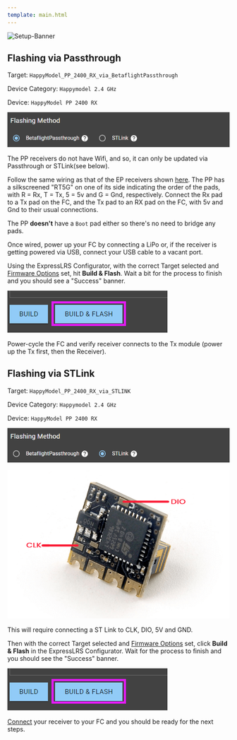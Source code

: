 ```yaml
---
template: main.html
---
```


![Setup-Banner](https://raw.githubusercontent.com/ExpressLRS/ExpressLRS-hardware/master/img/quick-start.png)

## Flashing via Passthrough

Target: `HappyModel_PP_2400_RX_via_BetaflightPassthrough`

Device Category: `Happymodel 2.4 GHz`

Device: `HappyModel PP 2400 RX`

![via Passthrough](../../assets/images/Method_RX_Passthrough-stm.png)

The PP receivers do not have Wifi, and so, it can only be updated via Passthrough or STLink(see below).

Follow the same wiring as that of the EP receivers shown [here](wiring-up.md#happymodel-ep1-ep2-pp). The PP has a silkscreened "RT5G" on one of its side indicating the order of the pads, with R = Rx, T = Tx, 5 = 5v and G = Gnd,  respectively. Connect the Rx pad to a Tx pad on the FC, and the Tx pad to an RX pad on the FC, with 5v and Gnd to their usual connections.

The PP **doesn't** have a `Boot` pad either so there's no need to bridge any pads.

Once wired, power up your FC by connecting a LiPo or, if the receiver is getting powered via USB, connect your USB cable to a vacant port.

Using the ExpressLRS Configurator, with the correct Target selected and [Firmware Options] set, hit **Build & Flash**. Wait a bit for the process to finish and you should see a "Success" banner. 

![Build & Flash](../../assets/images/BuildFlash.png)

Power-cycle the FC and verify receiver connects to the Tx module (power up the Tx first, then the Receiver).

## Flashing via STLink

Target: `HappyModel_PP_2400_RX_via_STLINK`

Device Category: `Happymodel 2.4 GHz`

Device: `HappyModel PP 2400 RX`

![via STLink](../../assets/images/Method_RX_STLink-stm.png)

![PP STLink](../../assets/images/ppSTLink.png)

This will require connecting a ST Link to CLK, DIO, 5V and GND.

Then with the correct Target selected and [Firmware Options] set, click **Build & Flash** in the ExpressLRS Configurator. Wait for the process to finish and you should see the "Success" banner.

![Build & Flash](../../assets/images/BuildFlash.png)

[Connect](wiring-up.md#happymodel-ep1-ep2-pp) your receiver to your FC and you should be ready for the next steps.

[Firmware Options]: ../firmware-options.md
